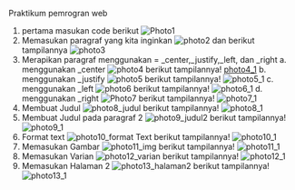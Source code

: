 Praktikum pemrogran web
1. pertama masukan code berikut
![Photo1](https://user-images.githubusercontent.com/73145615/158205373-e0257922-fcb3-4f3b-857f-a134643cf269.png)
2. Memasukan paragraf yang kita inginkan
![photo2](https://user-images.githubusercontent.com/73145615/158205480-2cce7521-f5a9-422c-9224-0b950ed14f45.png)
dan berikut tampilannya
![photo3](https://user-images.githubusercontent.com/73145615/158205594-904c8aca-471d-41d1-a7bb-937d12dcc0c2.png)
3. Merapikan paragraf menggunakan = _center,_justify,_left, dan _right
a. menggunakan _center
![photo4](https://user-images.githubusercontent.com/73145615/158205694-83861a95-fd23-4940-8c67-440539594169.png)
berikut tampilannya!
[photo4_1](https://user-images.githubusercontent.com/73145615/158205743-706cc007-d4eb-467c-86d8-c09342954c3d.png)
b. menggunakan _justify
![photo5](https://user-images.githubusercontent.com/73145615/158205962-335e778c-f176-4fde-a8af-c720dd84d6df.png)
berikut tampilannya!
![photo5_1](https://user-images.githubusercontent.com/73145615/158205990-38c7bf8d-75c6-418f-af6e-a83d08bebf70.png)
c. menggunakan _left
![photo6](https://user-images.githubusercontent.com/73145615/158206027-4858bb5d-e707-4bfb-bb04-017a4ecb2a64.png)
berikut tampilannya!
![photo6_1](https://user-images.githubusercontent.com/73145615/158206112-27f2ce5b-8630-466a-8801-bfbd71d875f7.png)
d. menggunakan _right
![Photo7](https://user-images.githubusercontent.com/73145615/158206163-9ab248b5-5deb-444c-aaa6-da572bf795e5.png)
berikut tampilannya!
![photo7_1](https://user-images.githubusercontent.com/73145615/158206202-fe0343bd-fd68-4ca9-9296-3c85358fe662.png)
4. Membuat Judul
![photo8_judul](https://user-images.githubusercontent.com/73145615/158206303-2b42f6f5-c736-4d08-8a61-da5fce1803b0.png)
berikut tampilannya!
![photo8_1](https://user-images.githubusercontent.com/73145615/158206413-412138fc-d0c8-4ee6-b749-b1471127ab9a.png)
5. Membuat Judul pada paragraf 2
![photo9_judul2](https://user-images.githubusercontent.com/73145615/158206481-ab6eb3cd-ff7a-4de6-aa60-08d0d079d32f.png)
berikut tampilannya!
![photo9_1](https://user-images.githubusercontent.com/73145615/158206522-018cff6b-9b54-43da-a13f-69aaa73ebb4c.png)
6. Format text
![photo10_format Text](https://user-images.githubusercontent.com/73145615/158206579-25c16fc7-034a-4a59-82bb-8ac79beb0e9f.png)
berikut tampilannya!
![photo10_1](https://user-images.githubusercontent.com/73145615/158206689-bd8726c1-90df-4c23-999f-008fe28f7e01.png)
7. Memasukan Gambar
![photo11_img](https://user-images.githubusercontent.com/73145615/158206784-33bf00ed-2910-482a-9ada-e452b8f51d48.png)
berikut tampilannya!
![photo11_1](https://user-images.githubusercontent.com/73145615/158206939-f2c2c3c9-a800-49fa-b758-fe0b23f09087.png)
8. Memasukan Varian
![photo12_varian](https://user-images.githubusercontent.com/73145615/158207360-ac1fc84d-308a-4a60-a90d-b6b741224b52.png)
berikut tampilannya!
![photo12_1](https://user-images.githubusercontent.com/73145615/158207428-7c53e7ad-40d5-438f-ba3a-8d0db598182c.png)
9. Memasukan Halaman 2
![photo13_halaman2](https://user-images.githubusercontent.com/73145615/158207506-8f49a208-0eac-4d90-9817-bd750f6fc6c8.png)
berikut tampilannya!
![photo13_1](https://user-images.githubusercontent.com/73145615/158207553-6d5eb09e-09a6-4ba5-9351-347f5adfc3de.png)
